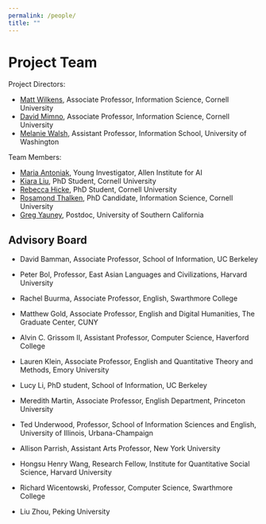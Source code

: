 ```yaml
---
permalink: /people/
title: ""
---
```


# Project Team

Project Directors:
- [Matt Wilkens](https://mattwilkens.com/about/), Associate Professor, Information Science, Cornell University
- [David Mimno](https://mimno.infosci.cornell.edu/), Associate Professor, Information Science, Cornell University
- [Melanie Walsh](https://melaniewalsh.org/), Assistant Professor, Information School, University of Washington

Team Members:
- [Maria Antoniak](https://maria-antoniak.github.io/), Young Investigator, Allen Institute for AI
- [Kiara Liu](https://prod.infosci.cornell.edu/content/liu-1), PhD Student, Cornell University
- [Rebecca Hicke](https://rmatouschekh.github.io), PhD Student, Cornell University
- [Rosamond Thalken](https://rosamondthalken.com/), PhD Candidate, Information Science, Cornell University
- [Greg Yauney](https://gyauney.github.io/), Postdoc, University of Southern California


## Advisory Board

- David Bamman, Associate Professor, School of Information, UC Berkeley

- Peter Bol, Professor,  East Asian Languages and Civilizations, Harvard University

- Rachel Buurma, Associate Professor, English, Swarthmore College

- Matthew Gold, Associate Professor, English and Digital Humanities, The Graduate Center, CUNY

- Alvin C. Grissom II, Assistant Professor, Computer Science, Haverford College

- Lauren Klein, Associate Professor, English and Quantitative Theory and Methods, Emory University

- Lucy Li, PhD student, School of Information, UC Berkeley

- Meredith Martin, Associate Professor, English Department, Princeton University

- Ted Underwood, Professor, School of Information Sciences and English, University of Illinois, Urbana-Champaign

- Allison Parrish, Assistant Arts Professor, New York University

- Hongsu Henry Wang,  Research Fellow, Institute for Quantitative Social Science, Harvard University

- Richard Wicentowski, Professor, Computer Science, Swarthmore College

- Liu Zhou, Peking University
